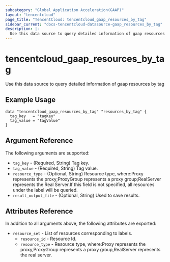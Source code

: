 ```yaml
---
subcategory: "Global Application Acceleration(GAAP)"
layout: "tencentcloud"
page_title: "TencentCloud: tencentcloud_gaap_resources_by_tag"
sidebar_current: "docs-tencentcloud-datasource-gaap_resources_by_tag"
description: |-
  Use this data source to query detailed information of gaap resources by tag
---
```


# tencentcloud_gaap_resources_by_tag

Use this data source to query detailed information of gaap resources by tag

## Example Usage

```hcl
data "tencentcloud_gaap_resources_by_tag" "resources_by_tag" {
  tag_key   = "tagKey"
  tag_value = "tagValue"
}
```

## Argument Reference

The following arguments are supported:

* `tag_key` - (Required, String) Tag key.
* `tag_value` - (Required, String) Tag value.
* `resource_type` - (Optional, String) Resource type, where:Proxy represents the proxy;ProxyGroup represents a proxy group;RealServer represents the Real Server.If this field is not specified, all resources under the label will be queried.
* `result_output_file` - (Optional, String) Used to save results.

## Attributes Reference

In addition to all arguments above, the following attributes are exported:

* `resource_set` - List of resources corresponding to labels.
  * `resource_id` - Resource Id.
  * `resource_type` - Resource type, where:Proxy represents the proxy,ProxyGroup represents a proxy group,RealServer represents the real server.


